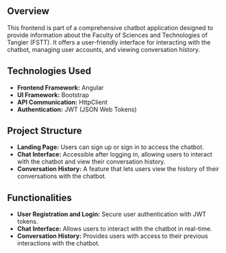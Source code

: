 ## Overview

This frontend is part of a comprehensive chatbot application designed to provide information about the Faculty of Sciences and Technologies of Tangier (FSTT). It offers a user-friendly interface for interacting with the chatbot, managing user accounts, and viewing conversation history.

## Technologies Used

- **Frontend Framework:** Angular
- **UI Framework:** Bootstrap
- **API Communication:** HttpClient
- **Authentication:** JWT (JSON Web Tokens)

## Project Structure

- **Landing Page:** Users can sign up or sign in to access the chatbot.
- **Chat Interface:** Accessible after logging in, allowing users to interact with the chatbot and view their conversation history.
- **Conversation History:** A feature that lets users view the history of their conversations with the chatbot.

## Functionalities

- **User Registration and Login:** Secure user authentication with JWT tokens.
- **Chat Interface:** Allows users to interact with the chatbot in real-time.
- **Conversation History:** Provides users with access to their previous interactions with the chatbot.
